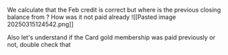 
We calculate that the Feb credit is correct but where is the previous closing balance from ? How was it not paid already
![[Pasted image 20250315124542.png]]

Also let's understand if the Card gold membership was paid previously or not, double check that